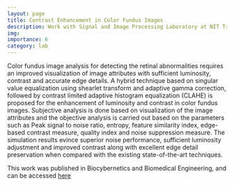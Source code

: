 ```yaml
---
layout: page
title: Contrast Enhancement in Color Fundus Images 
description: Work with Signal and Image Processing Laboratory at NIT Trichy
img: 
importance: 6
category: lab
---
```


Color fundus image analysis for detecting the retinal abnormalities requires an improved visualization of image attributes with sufficient luminosity, contrast and accurate edge details. A hybrid technique based on singular value equalization using shearlet transform and adaptive gamma correction, followed by contrast limited adaptive histogram equalization (CLAHE) is proposed for the enhancement of luminosity and contrast in color fundus images. Subjective analysis is done based on visualization of the image attributes and the objective analysis is carried out based on the parameters such as Peak signal to noise ratio, entropy, feature similarity index, edge-based contrast measure, quality index and noise suppression measure. The simulation results evince superior noise performance, sufficient luminosity adjustment and improved contrast along with excellent edge detail preservation when compared with the existing state-of-the-art techniques.


This work was published in Biocybernetics and Biomedical Engineering, and can be accessed <a href="https://www.sciencedirect.com/science/article/pii/S020852162030036X"> here</a>